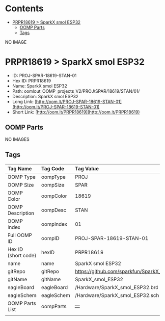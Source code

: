 



Contents
========

* [PRPR18619 > SparkX smol ESP32](#prpr18619--sparkx-smol-esp32)
	* [OOMP Parts](#oomp-parts)
	* [Tags](#tags)
  
NO IMAGE  
# PRPR18619 > SparkX smol ESP32

- ID: PROJ-SPAR-18619-STAN-01
- Hex ID: PRPR18619
- Name: SparkX smol ESP32
- Path: oomlout_OOMP_projects_V2/PROJ/SPAR/18619/STAN/01/
- Description: SparkX smol ESP32
- Long Link: [http://oom.lt/PROJ-SPAR-18619-STAN-01](http://oom.lt/PROJ-SPAR-18619-STAN-01)
- Short Link: [http://oom.lt/PRPR18619](http://oom.lt/PRPR18619)

## OOMP Parts
  
NO IMAGES  
## Tags
  

|Tag Name|Tag Code|Tag Value|
| :--- | :--- | :--- |
|OOMP Type|oompType|PROJ|
|OOMP Size|oompSize|SPAR|
|OOMP Color|oompColor|18619|
|OOMP Description|oompDesc|STAN|
|OOMP Index|oompIndex|01|
|Full OOMP ID|oompID|PROJ-SPAR-18619-STAN-01|
|Hex ID (short code)|hexID|PRPR18619|
|name|name|SparkX smol ESP32|
|gitRepo|gitRepo|https://github.com/sparkfun/SparkX_smol_ESP32|
|gitName|gitName|SparkX_smol_ESP32|
|eagleBoard|eagleBoard|/Hardware/SparkX_smol_ESP32.brd|
|eagleSchem|eagleSchem|/Hardware/SparkX_smol_ESP32.sch|
|OOMP Parts List|oompParts|<table><tr><td></td></tr></table>|
||||
